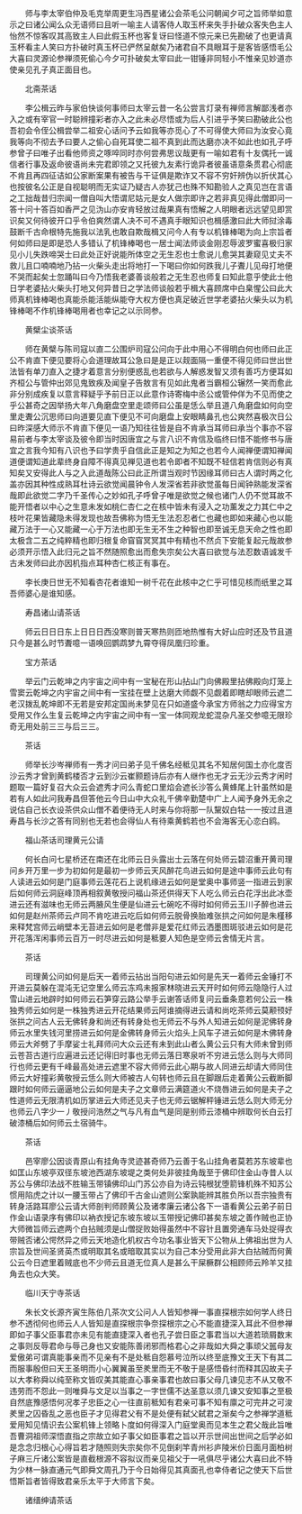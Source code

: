 <!-- { "loadSidebar": true } -->
　　师与李太宰伯仲及毛克举周更生冯西星诸公会茶毛公问朝闻夕可之旨师举如意示之曰诸公闻么众无语师曰且听一喻主人请客侍人取玉杯来失手扑破众客失色主人怡然不惊客叹其高致主人曰此假玉杯也客复讶曰怪道不惊元来已先勘破了也更请真玉杯看主人笑曰方扑破时真玉杯已俨然呈献矣乃诸君自不具眼耳于是客皆感悟毛公大喜曰灵源论参禅须死偷心今夕可扑破矣太宰曰此一钳锤非同轻小不惟亲见妙道亦使亲见孔子真正面目也。

　　北斋茶话

　　李公楫云昨与家伯快谈何事师曰太宰云昔一名公尝言灯录有禅师言解鄙浅者亦入之或有宰官一时聪辨撞彩者亦入之此未必尽悟或为后人引进乎予笑曰勘破此公也吾初会令侄公楫尝举二祖安心话问予云如我等亦觅心了不可得使大师曰为汝安心竟我等向不彻去予曰要人之偷心自死耳使二祖不真到此而达磨亦决不如此也如孔子呼参曾子曰唯子出看他师资之啄啐同时亦何尝弗思议哉更有一喻如君有十友偶托一诚信者行事及返命彼语尚未完君即领之又托彼九友素行诡异者彼虽语意条贯君心彻底不肯且再四征诘如公家断案果有被告与干证俱是欺诈又不容不穷奸辨伪以折伏其心也按彼名公正是自视聪明而无实证乃疑古人亦犹己也殊不知勘验人之真见岂在言语之工拙哉昔归宗闻一僧自叫大悟谓尼姑元是女人做宗即许之若非真见得此僧即问一答十问十答百如香严之见沩山亦安肯轻放过哉果真有悟解之人明眼者远远望见即赏识矣又何待彼开口乎令伯爽然谓人决不可不遇真手眼知识也楫感激曰此大师挝涂毒鼓断千古命根特先施我以法乳也敢自欺哉楫又问今人有专以机锋棒喝为向上宗旨者何如师曰是即是恐人多错认了机锋棒喝也一居士闻法师谈金刚忍辱波罗蜜喜极归家见小儿失跌啼哭士曰此处正好说能所体空之无生忍也士愈说儿愈哭其妻窥见丈夫不救儿且口喃喃地乃拈一火柴头走出将地打一下喝曰你如何跌我儿子聻儿见母打地便不哭而起矣士忽踊叫曰今乃悟我老婆善谈般若之无生忍也师复曰知此意乎使此士他日学老婆拈火柴头打地又何异昔日之学法师谈般若乎楫大喜顾席中白臬惺公曰此大师真机锋棒喝也真能杀能活能纵能夺大权方便也真足破近世学老婆拈火柴头以为机锋棒喝不作机锋棒喝用者也幸记之以示同参。

　　黄檗尘谈茶话

　　师在黄檗与陈司寇以直二公围炉司寇公问向于此中用心不得明白何也师曰此正公不肯直下便见要将心会道理故耳公急曰是是正以觌面隔一重便不得见师曰世出世法皆有单刀直入之捷才着意言分别便惑乱也若欲与人解惑发智又须有善巧方便耳如齐桓公与管仲出郊见鬼致疾及闻皇子告敖言有见如此鬼者当霸桓公辗然一笑而愈此非分别成疾复以意言释疑乎予前日正以此意作诗寄梅中丞公或管仲佯为不见而使之乎公甚奇之因举扬大年八角磨盘空里走颂师曰公虽是恁么举且道八角磨盘如何向空里走聻公沉思师曰向道要见直下便见不可向磨盘上安眼睛鼻孔也公爽然喜极次日公曰昨深感大师示不肯直下便见一语乃知往往皆是自不肯承当耳师曰承当个事亦不容易前者与李太宰谈及彼令即当时因唐宜之与言八识不肯信及临终曰惜不能修书与唐宜之言我今知有八识也予曰学贵乎自信此正是知之为知之也若今人闻禅便谓知禅闻道便谓知道此辈终身自障不得真见禅见道也若令即者不知既不轻信若肯信则必有真知矣又安得此人与之入此道哉陈公曰此正所谓当观时节因缘耳师曰古人谓时两之化盖亦因其种性成熟耳杜诗云欲觉闻晨钟令人发深省若非欲觉虽每日闻钟熟能发深省哉即此欲觉二字乃千圣传心之妙如孔子呼曾子唯是欲觉之候也诸门人仍不觉耳故不能开悟者以中心之生意未发如桃仁杏仁之在核中皆未有浸入之功薰发之力其仁中之枝叶花果皆藏隐未得发现也故吾佛称为悟无生法忍忍者仁也藏也即如来藏心也以能藏万法于一心又能藏一心于万法也即无生无不生之种智也即至诚无息天命之性也即太极含二五之纯粹精也即归根复命窅窅冥冥其中有精也不然贞下安能复起元哉故参必须开示悟入此归元之旨不然随照愈出而愈失宗矣公大喜曰欲觉与法忍数语诚发千古未发师曰此亦因机指点耳种杏仁核正有事在。

　　李长庚日世无不知看杏花者谁知一树千花在此核中之仁乎可惜见核而纸里之耳吾师婆心是谁知感。

　　寿昌诸山请茶话

　　师云日日日东上日日日西没寒则普天寒热则匝地热惟有大好山应时还及节且道只今是甚么时节聻噫一语唤回鹦鹉梦九霄夺得凤凰归珍重。

　　宝方茶话

　　举云门云乾坤之内宇宙之间中有一宝秘在形山拈山门向佛殿里拈佛殿向灯笼上雪窦云乾坤之内宇宙之间中有一宝挂在壁上达磨大师觑不见觑着即瞎却眼师云遮二老汉拨乱乾坤即不无若是安邦定国尚未梦见在只如道盛今承宝方师翁之力应得宝方受用又作么生复云乾坤之内宇宙之间中有一宝一体同观龙蛇混杂凡圣交参噫无限珍奇无用处前三三与后三三。

　　茶话

　　师举长沙岑禅师有一秀才问曰弟子见千佛名经秪见其名不知居何国土亦化度否沙云秀才曾到黄鹤楼否才云到沙云崔颢题诗后亦有人继作也无才云无沙云秀才闲时题取一篇好复召大众云会遮秀才问么青蛇口里焰会遮长沙答么黄蜂尾上针虽然如是若有人如此问我寿昌但答他云今日山中大众礼千佛辛勤楚中广上人闻予身外无余之说估自己长衣设茶供众山僧不着便待无人时来与你将那一队黧奴白牯一一按过且道寿昌与长沙之答有同别也无若也会得仙人有待乘黄鹤若也不会海客无心恋白鸥。

　　福山茶话司理黄元公请

　　何长白问七星桥还在南还在北师云日头露出士云落在何处师云碧沼重开黄司理问乡开万里一步为初如何是最初一步师云天风醉花鸟进云如何是途中事师云此句有人读进云如何是门庭事师云莲花石上说机缘进云如何是堂奥中事师竖一指进云到家后如何师云洞庭峰顶再相叙黄敬授问福山茶还供得天下人吃么师云白花浮出此冰壶进云还有滋味也无师云两腋风生便是仙进云七碗吃不得时如何师云玉川子醉也进云如何是赵州茶师云卢同不肯吃进云吃后如何师云脱骨换胎难张拱之问如何是朱槿移来释梵宫师云峭壁本无苔进云如何是老僧非是爱花红师云洒墨图斑驳进云如何是花开花落浑闲事师云百万一时尽进云如何是秪要人知色是空师云舍情无片言。

　　茶话

　　司理黄公问如何是后天一着师云拈出当阳句进云如何是先天一着师云金锤打不开进云莫躲在混沌无记空里么师云冻鸡未报家林晓进云天开时如何师云隐隐行人过雪山进云地辟时如何师云石笋穿云路公举手云谢答话师复问云垂条意若何公云一株独秀师云如何是一株独秀进云开花结果师云阿谁摘得进云请和尚吃茶师云莫颟顸好张拱之问古人云无佛转身和尚还有转身处也无师云不与外人知进云如何是泥佛转身师云水里失钱河里捞进云如何是金佛转身师云火焰头上风车子进云如何是木佛转身师云大斧劈了手摩娑士礼拜师问大众云还有未到此山者么黄公云只有大师未曾到师云苍苔古道行应遍进云还记得旧时事也无师云落日寒泉听不穷进云恁么则与大师同行也师云更有千峰最高处进云遮里不容大师师云此心期与故人同进云却请大师同住师云大好撞彩黄敬授云恁么则大师被古人句转也师云且在脚跟后走着黄公云截断脚跟时如何师云逼逼地公云如何是夫子之文章师云满筵道火不烧唇进云如何是夫子之性道师云无限清机如历掌进云大师还见夫子也无师云锯解秤锤进云恁么则大师无分也师云八字少一丿敬授问浩然之气与凡有血气是同是别师云漆桶中辨取何长白云打破漆桶后如何师云土宿骑牛。

　　茶话

　　邑宰廖公因谈青原山有挂角寺灵迹甚奇师乃云善于名山挂角者莫若苏东坡辈也如匡山东坡亭双径东坡池西湖东坡堤之类何处非彼挂角哉至于佛印住金山寺昔人以苏公与佛印法战不胜输玉带镇佛印山门苏公亦自为诗云钝根犹堕箭锋机殊不知苏公惯用陷虎之计以一腰玉带占了佛印千古金山遮则公案孰能辨其胜负所以吾宗独贵有转身活路耳廖公云请大师剖判师顾黄公及诸孝廉云诸公各下一语看黄公云弟子前日作金山语录序有佛印以衲衣授记东坡东坡以玉带授记佛印甚矣东坡之善作贼也正协大师微旨师云遮两个白拈贼须是山僧捉败始得虽然中不容针且置旁通车马处捉得衣带贼否诸公愕然异之师云天地造化机权古今功名事业皆天下公物从上佛祖出世为人宗旨及世间圣贤英杰或明取其名或暗取其实以为自己本分受用此非大白拈贼而何黄公云今日遮里着贼底也不少师云且道无位真人是甚么干屎橛群公相顾师云羚羊又挂角去也众大笑。

　　临川天宁寺茶话

　　朱长文长源齐寅生陈伯几茶次文公问人人皆知参禅一事直探根宗如何学人终日参不透彻何也师云人人皆知是直探根宗争奈探根宗之心不能直捷深入耳此不但参禅即如子事父臣事君亦未见有能直捷深入者也孔子尝日臣之事君当以大道若琐屑数末之事则反辱君命与辱己身也又安能陈善闭邪而格君心之非哉如大舜之事顽父嚚母友爱傲弟可谓真能事亲而不见亲有不是处秪自怨慕号泣所以终至底豫文王天下有其二而服事殷但曰天王圣明而小心翼翼虽至羑里而无不敬于是感悟昏纣而释其囚故夫子以大孝称舜以纯至称文皆叹美其能直心事亲事君也故曰事父母几谏见志不从又敬不违劳而不怨此一则唯舜与文足以当事之一字世儒不达圣意以须几谏又安知事之至极自然底豫感悟何况孝子忠臣之心一往直前秪知有君亲可事不知有廪之可完井之可浚羑里之囚昏乱之恶也臣子才见得君父有不是处便有弑父弑君之渐矣今之参禅学道秪爱用知见情识去公案机锋上领略卜度如何得深入门庭堂奥而见本生之君父哉此旨唯吾曹洞祖师深悟直指之宗故立如子事父如臣事君之旨以开示世间出世间之后学必如是念念归根心心得旨若才随照则失宗矣你不见倒刹竿青州衫庐陵米价日面月面柏树子麻三斤诸公案皆是直截根源不容拟议而亲见祖父于一吼俱尽乎诸公大喜曰此不特为少林一脉直通元气即舜文周孔乃于今日始得见其真面孔也幸侍者记之使天下后世悟斯旨者皆得致君亲乐太平于大师言下矣。

　　诸缙绅请茶话

